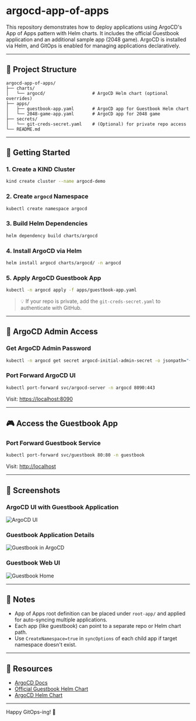 # argocd-app-of-apps

This repository demonstrates how to deploy applications using ArgoCD's App of Apps pattern with Helm charts. It includes the official Guestbook application and an additional sample app (2048 game). ArgoCD is installed via Helm, and GitOps is enabled for managing applications declaratively.

---

## 🧱 Project Structure

```
argocd-app-of-apps/
├── charts/
│   └── argocd/                  # ArgoCD Helm chart (optional overrides)
├── apps/
│   ├── guestbook-app.yaml       # ArgoCD app for Guestbook Helm chart
│   └── 2048-game-app.yaml       # ArgoCD app for 2048 game
├── secrets/
│   └── git-creds-secret.yaml    # (Optional) for private repo access
└── README.md
```

---

## 🚀 Getting Started

### 1. Create a KIND Cluster
```bash
kind create cluster --name argocd-demo
```

### 2. Create `argocd` Namespace
```bash
kubectl create namespace argocd
```

### 3. Build Helm Dependencies
```bash
helm dependency build charts/argocd
```

### 4. Install ArgoCD via Helm
```bash
helm install argocd charts/argocd/ -n argocd
```

### 5. Apply ArgoCD Guestbook App
```bash
kubectl -n argocd apply -f apps/guestbook-app.yaml
```

> 💡 If your repo is private, add the `git-creds-secret.yaml` to authenticate with GitHub.

---

## 🔐 ArgoCD Admin Access

### Get ArgoCD Admin Password
```bash
kubectl -n argocd get secret argocd-initial-admin-secret -o jsonpath="{.data.password}" | base64 -d && echo
```

### Port Forward ArgoCD UI
```bash
kubectl port-forward svc/argocd-server -n argocd 8090:443
```
Visit: [https://localhost:8090](https://localhost:8090)

---

## 🎮 Access the Guestbook App

### Port Forward Guestbook Service
```bash
kubectl port-forward svc/guestbook 80:80 -n guestbook
```

Visit: [http://localhost](http://localhost)

---

## 📸 Screenshots

### ArgoCD UI with Guestbook Application
![ArgoCD UI](https://github.com/user-attachments/assets/b9101d81-7289-4cc4-8d42-f7fec18ae685)

### Guestbook Application Details
![Guestbook in ArgoCD](https://github.com/user-attachments/assets/08cd178b-30b8-4d9d-b340-e4663b4aa713)

### Guestbook Web UI
![Guestbook Home](https://github.com/user-attachments/assets/2a984863-dffe-41fd-95d7-fc9374ef1682)

---

## 🧾 Notes
- App of Apps root definition can be placed under `root-app/` and applied for auto-syncing multiple applications.
- Each app (like guestbook) can point to a separate repo or Helm chart path.
- Use `CreateNamespace=true` in `syncOptions` of each child app if target namespace doesn't exist.

---

## 📎 Resources
- [ArgoCD Docs](https://argo-cd.readthedocs.io/)
- [Official Guestbook Helm Chart](https://github.com/argoproj/argocd-example-apps/tree/master/helm-guestbook)
- [ArgoCD Helm Chart](https://github.com/argoproj/argo-helm)

---

Happy GitOps-ing! 🚀
